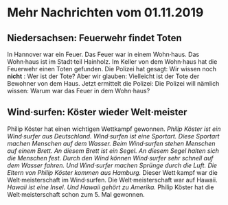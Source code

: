 # Mehr Nachrichten vom 01.11.2019


## Niedersachsen: Feuerwehr findet Toten 
In Hannover war ein Feuer. Das Feuer war in einem Wohn·haus. Das Wohn·haus ist im Stadt·teil Hainholz. Im Keller von dem Wohn·haus hat die Feuerwehr einen Toten gefunden. Die Polizei hat gesagt: Wir wissen noch **nicht** : Wer ist der Tote? Aber wir glauben: Vielleicht ist der Tote der Bewohner von dem Haus. Jetzt ermittelt die Polizei: Die Polizei will nämlich wissen: Warum war das Feuer in dem Wohn·haus? 

## Wind·surfen: Köster wieder Welt·meister 
Philip Köster hat einen wichtigen Wettkampf gewonnen.  *Philip Köster ist ein Wind·surfer aus Deutschland.*   *Wind·surfen ist eine Sportart.*   *Diese Sportart machen Menschen auf dem Wasser.*   *Beim Wind·surfen stehen Menschen auf einem Brett.*   *An diesem Brett ist ein Segel.*   *An diesem Segel halten sich die Menschen fest.*   *Durch den Wind können Wind·surfer sehr schnell auf dem Wasser fahren.*   *Und Wind·surfer machen Sprünge durch die Luft.*   *Die Eltern von Philip Köster kommen aus Hamburg.*  Dieser Wett·kampf war die Welt·meisterschaft im Wind·surfen. Die Welt·meisterschaft war auf Hawaii.  *Hawaii ist eine Insel.*   *Und Hawaii gehört zu Amerika.*  Philip Köster hat die Welt·meisterschaft schon zum 5. Mal gewonnen. 

